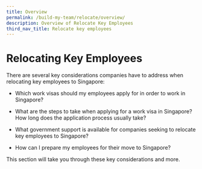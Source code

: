```yaml
---
title: Overview
permalink: /build-my-team/relocate/overview/
description: Overview of Relocate Key Employees
third_nav_title: Relocate key employees
---
```

# Relocating Key Employees

There are several key considerations companies have to address when relocating key employees to Singapore:

* Which work visas should my employees apply for in order to work in Singapore?

* What are the steps to take when applying for a work visa in Singapore? How long does the application process usually take?

* What government support is available for companies seeking to relocate key employees to Singapore?

* How can I prepare my employees for their move to Singapore? 

This section will take you through these key considerations and more.